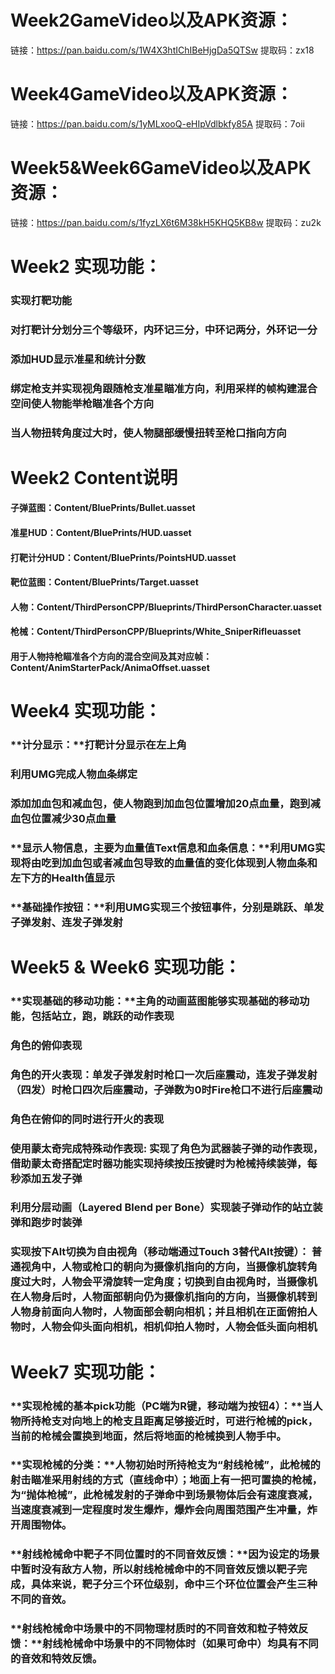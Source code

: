 # Week2GameVideo以及APK资源：

链接：https://pan.baidu.com/s/1W4X3htIChIBeHjgDa5QTSw 
提取码：zx18 



# Week4GameVideo以及APK资源：

链接：https://pan.baidu.com/s/1yMLxooQ-eHIpVdlbkfy85A 
提取码：7oii 



# Week5&Week6GameVideo以及APK资源：

链接：https://pan.baidu.com/s/1fyzLX6t6M38kH5KHQ5KB8w 
提取码：zu2k 




# Week2 实现功能：

### 实现打靶功能

### 对打靶计分划分三个等级环，内环记三分，中环记两分，外环记一分

### 添加HUD显示准星和统计分数

### 绑定枪支并实现视角跟随枪支准星瞄准方向，利用采样的帧构建混合空间使人物能举枪瞄准各个方向

### 当人物扭转角度过大时，使人物腿部缓慢扭转至枪口指向方向



# Week2 Content说明

#### 子弹蓝图：Content/BluePrints/Bullet.uasset

#### 准星HUD：Content/BluePrints/HUD.uasset

#### 打靶计分HUD：Content/BluePrints/PointsHUD.uasset

#### 靶位蓝图：Content/BluePrints/Target.uasset

#### 人物：Content/ThirdPersonCPP/Blueprints/ThirdPersonCharacter.uasset

#### 枪械：Content/ThirdPersonCPP/Blueprints/White_SniperRifleuasset

#### 用于人物持枪瞄准各个方向的混合空间及其对应帧：Content/AnimStarterPack/AnimaOffset.uasset



# Week4 实现功能：

### **计分显示：**打靶计分显示在左上角

### 利用UMG完成人物血条绑定

### 添加加血包和减血包，使人物跑到加血包位置增加20点血量，跑到减血包位置减少30点血量

### **显示人物信息，主要为血量值Text信息和血条信息：**利用UMG实现将由吃到加血包或者减血包导致的血量值的变化体现到人物血条和左下方的Health值显示

### **基础操作按钮：**利用UMG实现三个按钮事件，分别是跳跃、单发子弹发射、连发子弹发射



# Week5 & Week6 实现功能：

### **实现基础的移动功能：**主角的动画蓝图能够实现基础的移动功能，包括站立，跑，跳跃的动作表现

### **角色的俯仰表现**

### **角色的开火表现**：单发子弹发射时枪口一次后座震动，连发子弹发射（四发）时枪口四次后座震动，子弹数为0时Fire枪口不进行后座震动

### **角色在俯仰的同时进行开火的表现**

### **使用蒙太奇完成特殊动作表现:**  实现了角色为武器**装子弹**的动作表现，借助蒙太奇搭配定时器功能实现持续按压按键时为枪械**持续装弹**，每秒添加五发子弹

### 利用分层动画（Layered Blend per Bone）实现装子弹动作的**站立装弹**和**跑步时装弹**

### **实现按下Alt切换为自由视角（移动端通过Touch 3替代Alt按键）：** 普通视角中，人物或枪口的朝向为摄像机指向的方向，当摄像机旋转角度过大时，人物会平滑旋转一定角度；切换到**自由视角**时，**当摄像机在人物身后时**，人物面部朝向仍为摄像机指向的方向，**当摄像机转到人物身前面向人物时**，人物面部会朝向相机；并且相机在正面俯拍人物时，人物会仰头面向相机，相机仰拍人物时，人物会低头面向相机 



# Week7 实现功能：

### **实现枪械的基本pick功能（PC端为R键，移动端为按钮4）：**当人物所持枪支对向地上的枪支且距离足够接近时，可进行枪械的pick，当前的枪械会置换到地面，然后将地面的枪械换到人物手中。

### **实现枪械的分类：**人物初始时所持枪支为“射线枪械”，此枪械的射击瞄准采用射线的方式（直线命中）；地面上有一把可置换的枪械，为“抛体枪械”，此枪械发射的子弹命中到场景物体后会有速度衰减，当速度衰减到一定程度时发生爆炸，爆炸会向周围范围产生冲量，炸开周围物体。

### **射线枪械命中靶子不同位置时的不同音效反馈：**因为设定的场景中暂时没有敌方人物，所以射线枪械命中的不同音效反馈以靶子完成，具体来说，靶子分三个环位级别，命中三个环位位置会产生三种不同的音效。

### **射线枪械命中场景中的不同物理材质时的不同音效和粒子特效反馈：**射线枪械命中场景中的不同物体时（如果可命中）均具有不同的音效和特效反馈。